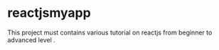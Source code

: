 # reactjsmyapp
This project must contains various tutorial on reactjs from beginner to advanced level .
